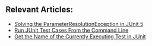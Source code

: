 ## Relevant Articles:

- [Solving the ParameterResolutionException in JUnit 5](https://www.baeldung.com/junit-5-parameterresolutionexception)
- [Run JUnit Test Cases From the Command Line](https://www.baeldung.com/junit-run-from-command-line)
- [Get the Name of the Currently Executing Test in JUnit](https://www.baeldung.com/junit-get-name-of-currently-executing-test)